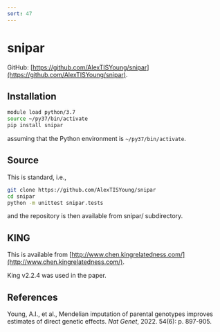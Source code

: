 ```yaml
---
sort: 47
---
```


# snipar

GitHub: [https://github.com/AlexTISYoung/snipar](https://github.com/AlexTISYoung/snipar).

## Installation

```bash
module load python/3.7
source ~/py37/bin/activate
pip install snipar
```

assuming that the Python environment is `~/py37/bin/activate`.

## Source

This is standard, i.e.,

```bash
git clone https://github.com/AlexTISYoung/snipar
cd snipar
python -m unittest snipar.tests
```

and the repository is then available from snipar/ subdirectory.

## KING

This is available from [http://www.chen.kingrelatedness.com/](http://www.chen.kingrelatedness.com/).

King v2.2.4 was used in the paper.

## References

Young, A.I., et al., Mendelian imputation of parental genotypes improves estimates of direct genetic effects. _Nat Genet_, 2022. 54(6): p. 897-905.
